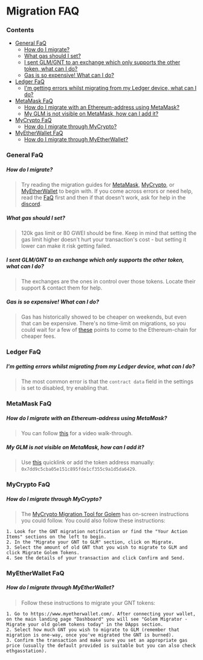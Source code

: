 # Migration FAQ

### Contents

- [General FaQ](#faq)
  - [How do I migrate?](#how-do-i-migrate)
  - [What gas should I set?](#what-gas-should-i-set)
  - [I sent GLM/GNT to an exchange which only supports the other token, what can I do?](#i-sent-glmgnt-to-an-exchange-which-only-supports-the-only-token-what-can-i-do)
  - [Gas is so expensive! What can I do?](#gas-is-so-expensive-what-can-i-do)
- [Ledger FaQ](#ledger-faq)
  - [I'm getting errors whilst migrating from my Ledger device, what can I do?](#im-getting-errors-whilst-migrating-from-my-ledger-device-what-can-i-do)
- [MetaMask FaQ]()
  - [How do I migrate with an Ethereum-address using MetaMask?](#how-do-i-migrate-with-an-ethereum-address-using-metamask)
  - [My GLM is not visible on MetaMask, how can I add it?](#my-glm-is-not-visible-on-metamask-how-can-i-add-it)
- [MyCrypto FaQ](#mycrypto-faq)
  - [How do I migrate through MyCrypto?](#how-do-i-migrate-through-mycrypto)
- [MyEtherWallet FaQ](#myetherwallet-faq)
  - [How do I migrate through MyEtherWallet?](#how-do-i-migrate-through-myetherwallet)

### General FaQ
##### How do I migrate?
> Try reading the migration guides for [MetaMask](#how-do-i-migrate-with-an-ethereum-address-using-metamask), [MyCrypto](#how-do-i-migrate-through-mycrypto), or [MyEtherWallet](#how-do-i-migrate-through-myetherwallet) to begin with. If you come across errors or need help, read the [FaQ](#contents) first and then if that doesn't work, ask for help in the [discord](https://chat.golem.network).
##### What gas should I set?
> 120k gas limit or 80 GWEI should be fine. Keep in mind that setting the gas limit higher doesn't hurt your transaction's cost - but setting it lower can make it risk getting failed.
##### I sent GLM/GNT to an exchange which only supports the other token, what can I do?
> The exchanges are the ones in control over those tokens. Locate their support & contact them for help.
##### Gas is so expensive! What can I do?
> Gas has historically showed to be cheaper on weekends, but even that can be expensive. There's no time-limit on migrations, so you could wait for a few of [these](https://www.reddit.com/r/ethereum/comments/liiiwh/eth_has_an_advantage_over_btc_as_a_store_of_value/gn46iui?utm_source=share&utm_medium=web2x&context=3) points to come to the Ethereum-chain for cheaper fees.

### Ledger FaQ
##### I'm getting errors whilst migrating from my Ledger device, what can I do?
> The most common error is that the `contract data` field in the settings is set to disabled, try enabling that.

### MetaMask FaQ
##### How do I migrate with an Ethereum-address using MetaMask?
> You can follow [this](https://www.youtube.com/watch?v=DYX9Xn2HyWw) for a video walk-through.
##### My GLM is not visible on MetaMask, how can I add it?
> Use [this](https://bit.ly/AddGLMmetamask) quicklink or add the token address manually: `0x7dd9c5cba05e151c895fde1cf355c9a1d5da6429`.

### MyCrypto FaQ
##### How do I migrate through MyCrypto?
> The [MyCrypto Migration Tool for Golem](https://app.mycrypto.com/migrate/golem) has on-screen instructions you could follow. You could also follow these instructions:
```
1. Look for the GNT migration notification or find the "Your Action Items" sections on the left to begin.
2. In the "Migrate your GNT to GLM" section, click on Migrate.
3. Select the amount of old GNT that you wish to migrate to GLM and click Migrate Golem Tokens.
4. See the details of your transaction and click Confirm and Send.
```

### MyEtherWallet FaQ
##### How do I migrate through MyEtherWallet?
> Follow these instructions to migrate your GNT tokens:
```
1. Go to https://www.myetherwallet.com/. After connecting your wallet, on the main landing page "Dashboard" you will see "Golem Migrator - Migrate your old golem tokens today" in the DApps section.
2. Select how much GNT you wish to migrate to GLM (remember that migration is one-way, once you've migrated the GNT is burned).
3. Confirm the transaction and make sure you set an appropriate gas price (usually the default provided is suitable but you can also check ethgasstation).
```

